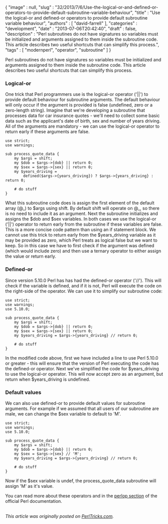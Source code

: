 {
   "image" : null,
   "slug" : "32/2013/7/6/Use-the-logical-or-and-defined-or-operators-to-provide-default-subroutine-variable-behaviour",
   "title" : "Use the logical-or and defined-or operators to provide default subroutine variable behaviour",
   "authors" : [
      "david-farrell"
   ],
   "categories" : "development",
   "date" : "2013-07-06T20:42:40",
   "draft" : false,
   "description" : "Perl subroutines do not have signatures so variables must be initialized and arguments assigned to them inside the subroutine code. This article describes two useful shortcuts that can simplify this process.",
   "tags" : [
      "modernperl",
      "operator",
      "subroutine"
   ]
}


Perl subroutines do not have signatures so variables must be initialized and arguments assigned to them inside the subroutine code. This article describes two useful shortcuts that can simplify this process.

### Logical-or

One trick that Perl programmers use is the logical-or operator ('||') to provide default behaviour for subroutine arguments. The default behaviour will only occur if the argument is provided is false (undefined, zero or a zero-length string). Imagine that we're developing a subroutine that processes data for car insurance quotes - we'll need to collect some basic data such as the applicant's date of birth, sex and number of years driving. All of the arguments are mandatory - we can use the logical-or operator to return early if these arguments are false.

``` prettyprint
use strict;
use warnings;

sub process_quote_data {
    my $args = shift;
    my $dob = $args->{dob} || return 0;
    my $sex = $args->{sex} || return 0;
    my $years_driving = 
        defined($args->{years_driving}) ? $args->{years_driving} : return 0;

    # do stuff
}
```

What this subroutine code does is assign the first element of the default array (@\_) to $args using shift. By default shift will operate on @\_, so there is no need to include it as an argument. Next the subroutine initializes and assigns the $dob and $sex variables. In both cases we use the logical-or ('||') operator to return early from the subroutine if these variables are false. This is a more concise code pattern than using an if statement block. We cannot use this trick to return early from the $years\_driving variable as it may be provided as zero, which Perl treats as logical false but we want to keep. So in this case we have to first check if the argument was defined (which would include zero) and then use a ternary operator to either assign the value or return early.

### Defined-or

Since version 5.10.0 Perl has has had the defined-or operator ('//'). This will check if the variable is defined, and if it is not, Perl will execute the code on the right-side of the operator. We can use it to simplify our subroutine code:

``` prettyprint
use strict;
use warnings;
use 5.10.0;

sub process_quote_data {
    my $args = shift;
    my $dob = $args->{dob} || return 0;
    my $sex = $args->{sex} || return 0;
    my $years_driving = $args->{years_driving} // return 0;

    # do stuff
}
```

In the modified code above, first we have included a line to use Perl 5.10.0 or greater - this will ensure that the version of Perl executing the code has the defined-or operator. Next we've simplified the code for $years\_driving to use the logical-or operator. This will now accept zero as an argument, but return when $years\_driving is undefined.

### Default values

We can also use defined-or to provide default values for subroutine arguments. For example if we assumed that all users of our subroutine are male, we can change the $sex variable to default to 'M'.

``` prettyprint
use strict;
use warnings;
use 5.10.0;

sub process_quote_data {
    my $args = shift;
    my $dob = $args->{dob} || return 0;
    my $sex = $args->{sex} // 'M';
    my $years_driving = $args->{years_driving} // return 0;

    # do stuff
}
```

Now if the $sex variable is undef, the process\_quote\_data subroutine will assign 'M' as it's value.

You can read more about these operators and in the [perlop section](http://perldoc.perl.org/perlop.html#Logical-Defined-Or) of the official Perl documentation.

\
*This article was originally posted on [PerlTricks.com](http://perltricks.com).*
